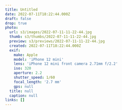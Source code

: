 ```yaml
---
title: Untitled
date: 2022-07-11T18:22:44.000Z
draft: false
drop: true
photo:
  url: s3/images/2022-07-11-11-22-44.jpg
  thumb: s3/thumbs/2022-07-11-11-22-44.jpg
  preview: s3/previews/2022-07-11-11-22-44.jpg
  created: 2022-07-11T18:22:44.000Z
  exif:
    make: Apple
    model: 'iPhone 12 mini'
    lens: 'iPhone 12 mini front camera 2.71mm f/2.2'
    iso: 320
    aperture: 2.2
    shutter_speed: 1/60
    focal_length: '2.7 mm'
    gps: null
  title: null
  caption: null
links: []
---
```

